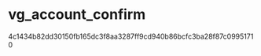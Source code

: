 vg_account_confirm
==================
4c1434b82dd30150fb165dc3f8aa3287ff9cd940b86bcfc3ba28f87c09951710

